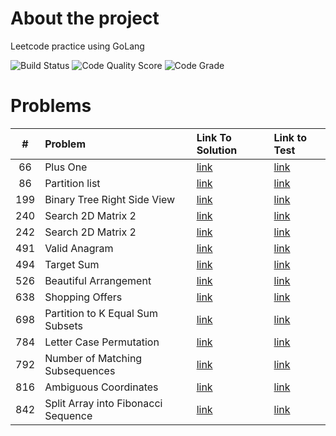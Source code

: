 <!-- ABOUT THE PROJECT -->

# About the project

Leetcode practice using GoLang

![Build Status](https://github.com/serhii-soboliev/golc/actions/workflows/go.yml/badge.svg)
![Code Quality Score](https://api.codiga.io/project/34041/score/svg)
![Code Grade](https://api.codiga.io/project/34041/status/svg)

# Problems

|#  | Problem          | Link To Solution                              | Link to Test                                 |
|:-:| :---             | :-                                            | :-                                           |
|66| Plus One | [link](pkg/math/66.plus_one.go)| [link](pkg/math/66.plus_one_test.go)|
|86| Partition list | [link](pkg/linkedlist/86.partition_list.go)| [link](pkg/linkedlist/86.partition_list_test.go)|
|199| Binary Tree Right Side View | [link](pkg/tree/199.binary_tree_right_side_view.go)| [link](pkg/tree/199.binary_tree_right_side_view_test.go)|
|240| Search 2D Matrix 2 | [link](pkg/binarysearch/240.search_2d_matrix_ll.go)| [link](pkg/binarysearch/240.search_2d_matrix_ll_test.go)
|242| Search 2D Matrix 2 | [link](pkg/binarysearch/240.search_2d_matrix_ll.go)| [link](pkg/binarysearch/240.search_2d_matrix_ll_test.go)
|491| Valid Anagram | [link](pkg/string/242.valid_anagram.go)| [link](pkg/string/242.valid_anagram_test.go)|
|494| Target Sum | [link](pkg/backtracking/494.target_sum.go)| [link](pkg/backtracking/494.target_sum_test.go)|
|526| Beautiful Arrangement | [link](pkg/backtracking/526.beautiful_arrangement.go)| [link](pkg/backtracking/526.beautiful_arrangement_test.go)|
|638| Shopping Offers  | [link](pkg/backtracking/638.shopping_offers.go)| [link](pkg/backtracking/638.shopping_offers_test.go)|
|698| Partition to K Equal Sum Subsets  | [link](pkg/backtracking/698.partition_k_equal_sum_subsets.go)| [link](pkg/backtracking/698.partition_k_equal_sum_subsets_test.go)|
|784| Letter Case Permutation  | [link](pkg/backtracking/784.letter_case_permutation.go)| [link](pkg/backtracking/784.letter_case_permutation_test.go)|
|792| Number of Matching Subsequences  | [link](pkg/string/792.number_of_matching_subsequences.go)| [link](pkg/string/792.number_of_matching_subsequences_test.go)|
|816| Ambiguous Coordinates | [link](pkg/backtracking/816.ambiguous_coordinates.go)| [link](pkg/backtracking/816.ambiguous_coordinates_test.go)|
|842| Split Array into Fibonacci Sequence | [link](pkg/backtracking/842.split_array_into_fibonacci_sequence.go)| [link](pkg/backtracking/842.split_array_into_fibonacci_sequence_test.go)|
